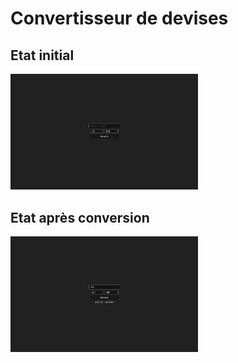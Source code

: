 # Convertisseur de devises 

## Etat initial

<img src="src/assets/images/original-state.png" alt="Etat initial" width="300"/>

## Etat après conversion

<img src="src/assets/images/convert-operation.png" alt="Etat après conversion" width="300"/>
